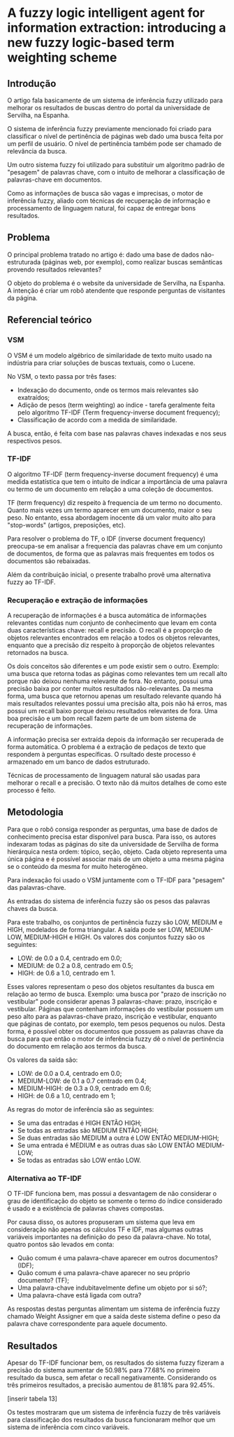 A fuzzy logic intelligent agent for information extraction: introducing a new fuzzy logic-based term weighting scheme
=====================================================================================================================


Introdução
----------

O artigo fala basicamente de um sistema de inferência fuzzy utilizado para
melhorar os resultados de buscas dentro do portal da universidade de Servilha,
na Espanha.

O sistema de inferência fuzzy previamente mencionado foi criado para
classificar o nível de pertinência de páginas web dado uma busca feita por um
perfil de usuário. O nível de pertinência também pode ser chamado de relevância
da busca.

Um outro sistema fuzzy foi utilizado para substituir um algoritmo padrão de
"pesagem" de palavras chave, com o intuito de  melhorar a classificação de
palavras-chave em documentos.

Como as informações de busca são vagas e imprecisas, o motor de inferência
fuzzy, aliado com técnicas de recuperação de informação e processamento de
linguagem natural, foi capaz de entregar bons resultados.

Problema
--------

O principal problema tratado no artigo é: dado uma base de dados
não-estruturada (páginas web, por exemplo), como realizar buscas semânticas
provendo resultados relevantes?

O objeto do problema é o website da universidade de Servilha, na Espanha. A
intenção é criar um robô atendente que responde perguntas de visitantes da
página.

Referencial teórico
-------------------

### VSM

O VSM é um modelo algébrico de similaridade de texto muito usado na indústria
para criar soluções de buscas textuais, como o Lucene.

No VSM, o texto passa por três fases:

- Indexação do documento, onde os termos mais relevantes são exatraídos;
- Adição de pesos (term weighting) ao índice - tarefa geralmente feita pelo
  algoritmo TF-IDF (Term frequency-inverse document frequency);
- Classificação de acordo com a medida de similaridade.

A busca, então, é feita com base nas palavras chaves indexadas e nos seus
respectivos pesos.

### TF-IDF

O algoritmo TF-IDF (term frequency-inverse document frequency) é uma medida
estatística que tem o intuito de indicar a importância de uma palavra ou termo
de um documento em relação a uma coleção de documentos.

TF (term frequency) diz respeito à frequencia de um termo no documento. Quanto
mais vezes um termo aparecer em um documento, maior o seu peso. No entanto,
essa abordagem inocente dá um valor muito alto para "stop-words" (artigos,
preposições, etc).

Para resolver o problema do TF, o IDF (inverse document frequency) preocupa-se
em analisar a frequencia das palavras chave em um conjunto de documentos, de
forma que as palavras mais frequentes em todos os documentos são rebaixadas.

Além da contribuição inicial, o presente trabalho provê uma alternativa fuzzy
ao TF-IDF.

### Recuperação e extração de informações

A recuperação de informações é a busca automática de informações relevantes
contidas num conjunto de conhecimento que levam em conta duas características
chave: recall e precisão.  O recall é a proporção de objetos relevantes
encontrados em relação a todos os objetos relevantes, enquanto que a precisão
diz respeito à proporção de objetos relevantes retornados na busca.

Os dois conceitos são diferentes e um pode existir sem o outro. Exemplo: uma
busca que retorna todas as páginas como relevantes tem um recall alto porque
não deixou nenhuma relevante de fora. No entanto, possui uma precisão baixa por
conter muitos resultados não-relevantes. Da mesma forma, uma busca que retornou
apenas um resultado relevante quando há mais resultados relevantes possui uma
precisão alta, pois não há erros, mas possui um recall baixo porque deixou
resultados relevantes de fora. Uma boa precisão e um bom recall fazem parte de
um bom sistema de recuperação de informações.

A informação precisa ser extraída depois da informação ser recuperada de forma
automática. O problema é a extração de pedaços de texto que respondem à
perguntas específicas. O rsultado deste processo é armazenado em um banco de
dados estruturado.

Técnicas de processamento de linguagem natural são usadas para melhorar o
recall e a precisão. O texto não dá muitos detalhes de como este processo é
feito.

Metodologia
-----------

Para que o robô consiga responder as perguntas, uma base de dados de
conhecimento precisa estar disponível para busca. Para isso, os autores
indexaram todas as páginas do site da universidade de Servilha de forma
hierárquica nesta ordem: tópico, seção, objeto. Cada objeto representa uma
única página e é possível associar mais de um objeto a uma mesma página se o
conteúdo da mesma for muito heterogêneo.

Para indexação foi usado o VSM juntamente com o TF-IDF para "pesagem" das
palavras-chave.

As entradas do sistema de inferência fuzzy são os pesos das palavras chaves da
busca.

Para este trabalho, os conjuntos de pertinência fuzzy são LOW, MEDIUM e HIGH,
modelados de forma triangular. A saída pode ser LOW, MEDIUM-LOW, MEDIUM-HIGH e
HIGH. Os valores dos conjuntos fuzzy são os seguintes:

- LOW: de 0.0 a 0.4, centrado em 0.0;
- MEDIUM: de 0.2 a 0.8, centrado em 0.5;
- HIGH: de 0.6 a 1.0, centrado em 1.

Esses valores representam o peso dos objetos resultantes da busca em relação ao
termo de busca. Exemplo: uma busca por "prazo de inscrição no vestibular" pode
considerar apenas 3 palavras-chave: prazo, inscrição e vestibular. Páginas que
contenham informações do vestibular possuem um peso alto para as palavras-chave
prazo, inscrição e vestibular, enquanto que páginas de contato, por exemplo,
tem pesos pequenos ou nulos. Desta forma, é possível obter os documentos que
possuem as palavras chave da busca para que então o motor de inferência fuzzy
dê o nível de pertinência do documento em relação aos termos da busca.

Os valores da saída são:

- LOW: de 0.0 a 0.4, centrado em 0.0;
- MEDIUM-LOW: de 0.1 a 0.7 centrado em 0.4;
- MEDIUM-HIGH: de 0.3 a 0.9, centrado em 0.6;
- HIGH: de 0.6 a 1.0, centrado em 1;

As regras do motor de inferência são as seguintes:

- Se uma das entradas é HIGH ENTÃO HIGH;
- Se todas as entradas são MEDIUM ENTÃO HIGH;
- Se duas entradas são MEDIUM a outra é LOW ENTÃO MEDIUM-HIGH;
- Se uma entrada é MEDIUM e as outras duas são LOW ENTÂO MEDIUM-LOW;
- Se todas as entradas são LOW então LOW.


### Alternativa ao TF-IDF

O TF-IDF funciona bem, mas possui a desvantagem de não considerar o grau de
identificação do objeto se somente o termo do índice considerado é usado e a
existência de palavras chaves compostas.

Por causa disso, os autores propuseram um sistema que leva em consideração não
apenas os cálculos TF e IDF, mas algumas outras variáveis importantes na
definição do peso da palavra-chave. No total, quatro pontos são levados em conta:

- Quão comum é uma palavra-chave aparecer em outros documentos? (IDF);
- Quão comum é uma palavra-chave aparecer no seu próprio documento? (TF);
- Uma palavra-chave indubitavelmente define um objeto por si só?;
- Uma palavra-chave está ligada com outra?

As respostas destas perguntas alimentam um sistema de inferência fuzzy chamado
Weight Assigner em que a saída deste sistema define o peso da palavra chave
correspondente para aquele documento.

Resultados
----------

Apesar do TF-IDF funcionar bem, os resultados do sistema fuzzy fizeram a
precisão do sistema aumentar de 50.98% para 77.68% no primeiro resultado da
busca, sem afetar o recall negativamente. Considerando os três primeiros
resultados, a precisão aumentou de 81.18% para 92.45%.

[inserir tabela 13]

Os testes mostraram que um sistema de inferência fuzzy de três variáveis para
classificação dos resultados da busca funcionaram melhor que um sistema de
inferência com cinco variáveis.
